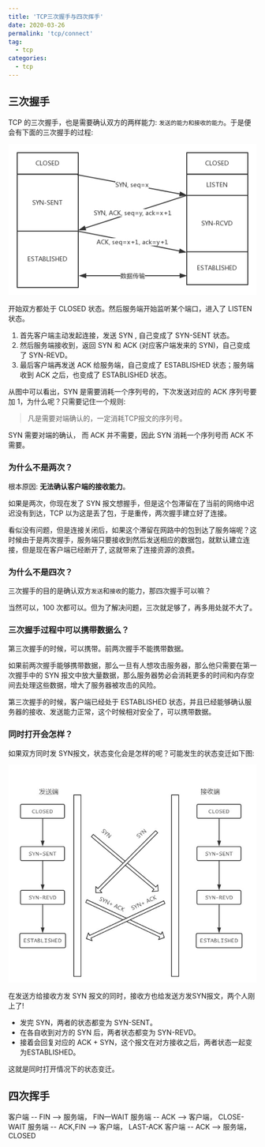 ```yaml
---
title: 'TCP三次握手与四次挥手'
date: 2020-03-26
permalink: 'tcp/connect'
tag:
  - tcp
categories:
  - tcp
---
```


## 三次握手

TCP 的三次握手，也是需要确认双方的两样能力: `发送的能力和接收的能力`。于是便会有下面的三次握手的过程:

![三次握手](./images/tcp_connect.jpg)

开始双方都处于 CLOSED 状态。然后服务端开始监听某个端口，进入了 LISTEN 状态。

1. 首先客户端主动发起连接，发送 SYN , 自己变成了 SYN-SENT 状态。
2. 然后服务端接收到，返回 SYN 和 ACK (对应客户端发来的 SYN)，自己变成了 SYN-REVD。
3. 最后客户端再发送 ACK 给服务端，自己变成了 ESTABLISHED 状态；服务端收到 ACK 之后，也变成了 ESTABLISHED 状态。

从图中可以看出，SYN 是需要消耗一个序列号的，下次发送对应的 ACK 序列号要加 1，为什么呢？只需要记住一个规则:

> 凡是需要对端确认的，一定消耗TCP报文的序列号。

SYN 需要对端的确认， 而 ACK 并不需要，因此 SYN 消耗一个序列号而 ACK 不需要。

### 为什么不是两次？

根本原因: **无法确认客户端的接收能力**。

如果是两次，你现在发了 SYN 报文想握手，但是这个包滞留在了当前的网络中迟迟没有到达，TCP 以为这是丢了包，于是重传，两次握手建立好了连接。

看似没有问题，但是连接关闭后，如果这个滞留在网路中的包到达了服务端呢？这时候由于是两次握手，服务端只要接收到然后发送相应的数据包，就默认建立连接，但是现在客户端已经断开了, 这就带来了连接资源的浪费。

### 为什么不是四次？

三次握手的目的是确认双方`发送`和`接收`的能力，那四次握手可以嘛？

当然可以，100 次都可以。但为了解决问题，三次就足够了，再多用处就不大了。

### 三次握手过程中可以携带数据么？

第三次握手的时候，可以携带。前两次握手不能携带数据。

如果前两次握手能够携带数据，那么一旦有人想攻击服务器，那么他只需要在第一次握手中的 SYN 报文中放大量数据，那么服务器势必会消耗更多的时间和内存空间去处理这些数据，增大了服务器被攻击的风险。

第三次握手的时候，客户端已经处于 ESTABLISHED 状态，并且已经能够确认服务器的接收、发送能力正常，这个时候相对安全了，可以携带数据。

### 同时打开会怎样？

如果双方同时发 SYN报文，状态变化会是怎样的呢？可能发生的状态变迁如下图:

![同时打开](./images/tcp_same_connect.jpg)

在发送方给接收方发 SYN 报文的同时，接收方也给发送方发SYN报文，两个人刚上了!

- 发完 SYN，两者的状态都变为 SYN-SENT。
- 在各自收到对方的 SYN 后，两者状态都变为 SYN-REVD。
- 接着会回复对应的 ACK + SYN，这个报文在对方接收之后，两者状态一起变为ESTABLISHED。

这就是同时打开情况下的状态变迁。

## 四次挥手

客户端 -- FIN --> 服务端， FIN—WAIT
服务端 -- ACK --> 客户端， CLOSE-WAIT
服务端 -- ACK,FIN --> 客户端， LAST-ACK
客户端 -- ACK --> 服务端，CLOSED
